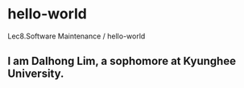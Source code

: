 # hello-world
Lec8.Software Maintenance / hello-world 
## I am Dalhong Lim, a sophomore at Kyunghee University.
